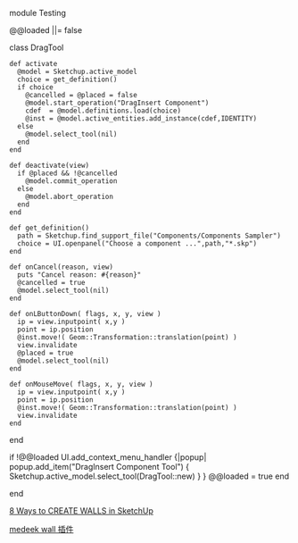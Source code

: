 

module Testing

  @@loaded ||= false

  class DragTool

    def activate
      @model = Sketchup.active_model
      choice = get_definition()
      if choice
        @cancelled = @placed = false
        @model.start_operation("DragInsert Component")
        cdef  = @model.definitions.load(choice)
        @inst = @model.active_entities.add_instance(cdef,IDENTITY)
      else
        @model.select_tool(nil)
      end
    end

    def deactivate(view)
      if @placed && !@cancelled
        @model.commit_operation
      else
        @model.abort_operation
      end
    end

    def get_definition()
      path = Sketchup.find_support_file("Components/Components Sampler")
      choice = UI.openpanel("Choose a component ...",path,"*.skp")
    end

    def onCancel(reason, view)
      puts "Cancel reason: #{reason}"
      @cancelled = true
      @model.select_tool(nil)
    end

    def onLButtonDown( flags, x, y, view )
      ip = view.inputpoint( x,y )
      point = ip.position
      @inst.move!( Geom::Transformation::translation(point) )
      view.invalidate
      @placed = true
      @model.select_tool(nil)
    end

    def onMouseMove( flags, x, y, view )
      ip = view.inputpoint( x,y )
      point = ip.position
      @inst.move!( Geom::Transformation::translation(point) )
      view.invalidate
    end

  end

  if !@@loaded
    UI.add_context_menu_handler {|popup|
      popup.add_item("DragInsert Component Tool") {
        Sketchup.active_model.select_tool(DragTool::new)
      }
    }
    @@loaded = true
  end

end





[8 Ways to CREATE WALLS in SketchUp](https://www.youtube.com/watch?app=desktop&v=Jx4s4hU3WAY)


[medeek wall 插件](http://design.medeek.com/resources/medeekwallplugin.pl)




